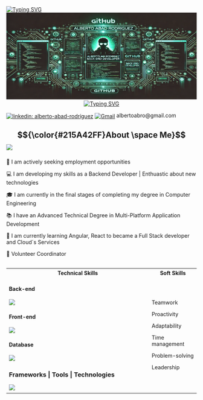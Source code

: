 <div align="left">
  <a href="https://git.io/typing-svg"><img src="https://readme-typing-svg.herokuapp.com?font=Fira+Code&pause=1000&color=215A42&background=FFFFFF00&repeat=false&width=480&lines=Hi%2C+I%C2%B4m+Alberto.++Welcome+to+my+profile!" alt="Typing SVG" /></a>
</div>

<div align="center">
  <img src="https://github.com/albertoabro/albertoabro/blob/main/header.png"></img>
</div>

<div align="center">
  <a href="https://git.io/typing-svg"><img src="https://readme-typing-svg.herokuapp.com?font=Fira+Code&pause=1000&color=215A42&background=FFFFFF00&center=true&width=380&height=45&lines=Backend+Developer;Java+%7C+SQL+%7C+JavaScript;Spring+Boot++%7C+Express.Js" alt="Typing SVG" /></a>
</div>

<p>
  <a href="https://linkedin.com/in/alberto-abad-rodríguez" target="blank"><img align="center" src="https://img.shields.io/badge/LinkedIn-0077B5?style=for-the-badge&logo=linkedin&logoColor=white" alt="linkedin: alberto-abad-rodríguez" width=75px height=25px /></a>
  <a href = "mailto:albertoabro@gmail.com" target="blank"><img align="center" src="https://skillicons.dev/icons?i=gmail" alt="Gmail" width=25px height=25px /></a> albertoabro@gmail.com 
</p>

## $${\color{#215A42FF}About \space Me}$$ <picture><img src = "https://github.com/7oSkaaa/7oSkaaa/blob/main/Images/about_me.gif?raw=true" width = 50px></picture>
<div align="left">
   <p> 🔧 I am actively seeking employment opportunities</p>
   <p> 💻 I am developing my skills as a Backend Developer | Enthuastic about new technologies</p>
   <p> 🎓 I am currently in the final stages of completing my degree in Computer Engineering</p>
   <p> 📚 I have an Advanced Technical Degree in Multi-Platform Application Development</p>
   <p> 📖 I am currently learning Angular, React to became a Full Stack developer and Cloud´s Services</p>
   <p> 🏢 Volunteer Coordinator</p>
</div>

##

 <table width="100%">
  <tr>
    <th>Technical Skills</th>
    <th>Soft Skills</th>
  </tr>
  <tr>
    <td width="75%">

  #### Back-end
  <img src="https://skillicons.dev/icons?i=java,js,cs,cpp width=50px height=50px"/>
  
  #### Front-end
  <img src="https://skillicons.dev/icons?i=js,html,css width=50px height=50px"/>

  #### Database
  <img src="https://skillicons.dev/icons?i=mysql,mongodb width=50px height=50px"/>

  ### Frameworks | Tools | Technologies
  <img src="https://skillicons.dev/icons?i=spring,nodejs,express,bootstrap,docker,git,maven,hibernate,jenkins,kafka,kubernetes,sequelize  width=50px height=50px"/>
  
  </td>
  
   <td>
<p>Teamwork</p>
<p>Proactivity</p>
<p>Adaptability</p>
<p>Time management</p>
<p>Problem-solving</p>
<p>Leadership</p>
     
   </td>
  </tr>
</table>



